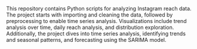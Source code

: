 This repository contains Python scripts for analyzing Instagram reach data. The project starts with importing and cleaning the data, followed by preprocessing to enable time series analysis. Visualizations include trend analysis over time, daily reach analysis, and distribution exploration. Additionally, the project dives into time series analysis, identifying trends and seasonal patterns, and forecasting using the SARIMA model.
